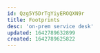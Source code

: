 ```yaml
---
id: Qzg5Y5DrTgYiyEROQXN9r
title: Footprints
desc: 'on-prem service desk'
updated: 1642789632899
created: 1642789625822
---
```


